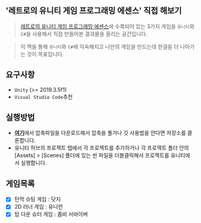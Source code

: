 ## '레트로의 유니티 게임 프로그래밍 에센스' 직접 해보기

> [레트로의 유니티 게임 프로그래밍 에센스](https://www.aladin.co.kr/shop/wproduct.aspx?ItemId=180218472)에 수록되어 있는 3가지 게임을 `유니티`와 `C#`을 사용해서 직접 만들어본 결과물을 올리는 공간입니다.

> 이 책을 통해 `유니티`와 `C#`에 익숙해지고 나만의 게임을 만드는데 한걸음 더 나아가는 것이 목표입니다.

## 요구사항
* `Unity` (>= 2019.3.5f1)
* `Visual Studio Code`추천

## 실행방법
* [**여기**](https://github.com/LeapRealm/Hands-On-Unity-Game-Programming-Essence/archive/master.zip)에서 압축파일을 다운로드해서 압축을 풀거나 깃 사용법을 안다면 저장소를 클론합니다.
* 유니티 허브의 프로젝트 탭에서 각 프로젝트를 추가하거나 각 프로젝트 폴더 안의 [Assets] > [Scenes] 폴더에 있는 씬 파일을 더블클릭해서 프로젝트를 유니티에서 실행합니다.

## 게임목록
- [X] 탄막 슈팅 게임 : 닷지
- [X] 2D 러너 게임 : 유니런
- [X] 탑 다운 슈터 게임 : 좀비 서바이버
